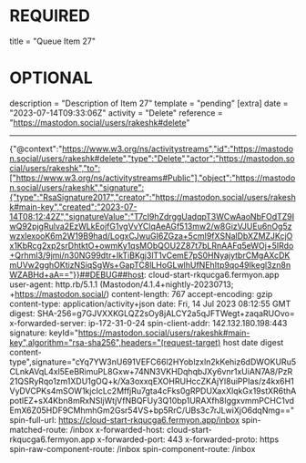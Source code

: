 
# REQUIRED
title = "Queue Item 27"
# OPTIONAL
description = "Description of Item 27"
template = "pending"
[extra]
date = "2023-07-14T09:33:06Z"
activity = "Delete"
reference = "https://mastodon.social/users/rakeshk#delete"

---
{"@context":"https://www.w3.org/ns/activitystreams","id":"https://mastodon.social/users/rakeshk#delete","type":"Delete","actor":"https://mastodon.social/users/rakeshk","to":["https://www.w3.org/ns/activitystreams#Public"],"object":"https://mastodon.social/users/rakeshk","signature":{"type":"RsaSignature2017","creator":"https://mastodon.social/users/rakeshk#main-key","created":"2023-07-14T08:12:42Z","signatureValue":"T7cI9hZdrggUadqpT3WCwAaoNbFOdTZ9IwQ92pjgRulva2EzWLkEojfG1vgVvYClqAeAGf513mw2/w8GizVJUEu6nOg5zwzxlexooK6m2W19B9had/LogxCJwuGI6ZGza+5cmI9fXSNalDbXZMZJKcjOx1KbRcg2xp2srDhtktO+owmKy1qsMObQOU2Z87t7bLRnAAFq5eWOj+5IRdo+QrhmI3/9jmi/n30NG99dtr+IkTiBKgj3lT1vCemE7pS0HNyajytbrCMgAXcDKmUVw2gghOKtizNSiqSgWs+GapTC8lLHoGLwlhUfNEhItp9qo49Ikegl3zn8nWZABHd+aA=="}}##DEBUG##host: cloud-start-rkqucga6.fermyon.app
user-agent: http.rb/5.1.1 (Mastodon/4.1.4+nightly-20230713; +https://mastodon.social/)
content-length: 767
accept-encoding: gzip
content-type: application/activity+json
date: Fri, 14 Jul 2023 08:12:55 GMT
digest: SHA-256=g7GJVXXKGLQZ2sOy8jALCY2a5qJFTWegt+zaqaRUOvo=
x-forwarded-server: ip-172-31-0-24
spin-client-addr: 142.132.180.198:443
signature: keyId="https://mastodon.social/users/rakeshk#main-key",algorithm="rsa-sha256",headers="(request-target) host date digest content-type",signature="cYq7YW3nU691VEFC66l2HYoblzxln2kKehiz6dDWOKURu5CLnkAVqL4xl5EeBRimuPL8Gxw+74NN3VKHDqhqbJXy6vnr1xUiAN7A8/PzR21QSRyRqo1zm1XDU1gOQ+k/Xa3oxxqEXOHRUHccZKAjYl8uiPPIas/z4kx6H1VyDVCPKs4mSOW1kjcIcLc2MffjRu7gta4cFks0gRPDUXaxXlqkGx19stXR6thApotlEZ+sX4Kbn8mRxNSljWtjVfNBQFUy3Q10bp1URAXfh8IggxvmmPCHC1vdEmX6Z05HDF9CMhmhGm2Gsr54VS+bp5RrC/UBs3c7rJLwiXjO6dqNmg=="
spin-full-url: https://cloud-start-rkqucga6.fermyon.app/inbox
spin-matched-route: /inbox
x-forwarded-host: cloud-start-rkqucga6.fermyon.app
x-forwarded-port: 443
x-forwarded-proto: https
spin-raw-component-route: /inbox
spin-component-route: /inbox

